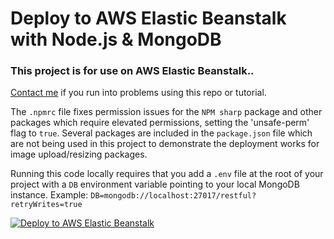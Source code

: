 # Deploy to AWS Elastic Beanstalk with Node.js & MongoDB

### This project is for use on AWS Elastic Beanstalk..

[Contact me](https://www.aaronwht.com) if you run into problems using this repo or tutorial.

The `.npmrc` file fixes permission issues for the `NPM sharp` package and other packages which require elevated permissions, setting the 'unsafe-perm' flag to `true`. Several packages are included in the `package.json` file which are not being used in this project to demonstrate the deployment works for image upload/resizing packages.

Running this code locally requires that you add a `.env` file at the root of your project with a `DB` environment variable pointing to your local MongoDB instance. Example: `DB=mongodb://localhost:27017/restful?retryWrites=true`

[![Deploy to AWS Elastic Beanstalk](https://www.aaronwht.com/images/videos/aws-elastic-beanstalk.jpg)](http://www.youtube.com/watch?v=GbudiCx_t9M)
